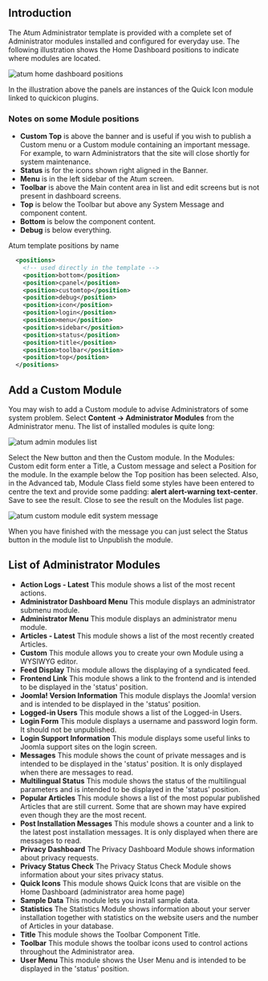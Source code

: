 <!-- Filename: J4.x:Administrator_Modules / Display title: Administrator Modules -->

## Introduction

The Atum Administrator template is provided with a complete set of
Administrator modules installed and configured for everyday use. The
following illustration shows the Home Dashboard positions to indicate
where modules are located.

![atum home dashboard positions](../../../en/images/modules/atum-template-positions.png)

In the illustration above the panels are instances of the Quick Icon
module linked to quickicon plugins.

### Notes on some Module positions

- **Custom Top** is above the banner and is useful if you wish to
  publish a Custom menu or a Custom module containing an important
  message. For example, to warn Administrators that the site will close
  shortly for system maintenance.
- **Status** is for the icons shown right aligned in the Banner.
- **Menu** is in the left sidebar of the Atum screen.
- **Toolbar** is above the Main content area in list and edit screens
  but is not present in dashboard screens.
- **Top** is below the Toolbar but above any System Message and
  component content.
- **Bottom** is below the component content.
- **Debug** is below everything.

Atum template positions by name

```xml
  <positions>
    <!-- used directly in the template -->
    <position>bottom</position>
    <position>cpanel</position>
    <position>customtop</position>
    <position>debug</position>
    <position>icon</position>
    <position>login</position>
    <position>menu</position>
    <position>sidebar</position>
    <position>status</position>
    <position>title</position>
    <position>toolbar</position>
    <position>top</position>
  </positions>
```

## Add a Custom Module

You may wish to add a Custom module to advise Administrators of some
system problem. Select **Content → Administrator Modules** from the
Administrator menu. The list of installed modules is quite long:

![atum admin modules list](../../../en/images/modules/atum-admin-modules-list.png)

Select the New button and then the Custom module. In the Modules: Custom
edit form enter a Title, a Custom message and select a Position for the
module. In the example below the Top position has been selected. Also,
in the Advanced tab, Module Class field some styles have been entered to 
centre the text and provide some padding: **alert alert-warning text-center**.
Save to see the result. Close to see the result on the Modules list page.

![atum custom module edit system message](../../../en/images/modules/atum-admin-module-system-message.png)

When you have finished with the message you can just select the Status
button in the module list to Unpublish the module.

## List of Administrator Modules

- **Action Logs - Latest** This module shows a list of the most recent
  actions.
- **Administrator Dashboard Menu** This module displays an administrator
  submenu module.
- **Administrator Menu** This module displays an administrator menu
  module.
- **Articles - Latest** This module shows a list of the most recently
  created Articles.
- **Custom** This module allows you to create your own Module using a
  WYSIWYG editor.
- **Feed Display** This module allows the displaying of a syndicated
  feed.
- **Frontend Link** This module shows a link to the frontend and is
  intended to be displayed in the 'status' position.
- **Joomla! Version Information** This module displays the Joomla!
  version and is intended to be displayed in the 'status' position.
- **Logged-in Users** This module shows a list of the Logged-in Users.
- **Login Form** This module displays a username and password login
  form. It should not be unpublished.
- **Login Support Information** This module displays some useful links
  to Joomla support sites on the login screen.
- **Messages** This module shows the count of private messages and is
  intended to be displayed in the 'status' position. It is only
  displayed when there are messages to read.
- **Multilingual Status** This module shows the status of the
  multilingual parameters and is intended to be displayed in the
  'status' position.
- **Popular Articles** This module shows a list of the most popular
  published Articles that are still current. Some that are shown may
  have expired even though they are the most recent.
- **Post Installation Messages** This module shows a counter and a link
  to the latest post installation messages. It is only displayed when
  there are messages to read.
- **Privacy Dashboard** The Privacy Dashboard Module shows information
  about privacy requests.
- **Privacy Status Check** The Privacy Status Check Module shows
  information about your sites privacy status.
- **Quick Icons** This module shows Quick Icons that are visible on the
  Home Dashboard (administrator area home page)
- **Sample Data** This module lets you install sample data.
- **Statistics** The Statistics Module shows information about your
  server installation together with statistics on the website users and
  the number of Articles in your database.
- **Title** This module shows the Toolbar Component Title.
- **Toolbar** This module shows the toolbar icons used to control
  actions throughout the Administrator area.
- **User Menu** This module shows the User Menu and is intended to be
  displayed in the 'status' position.
